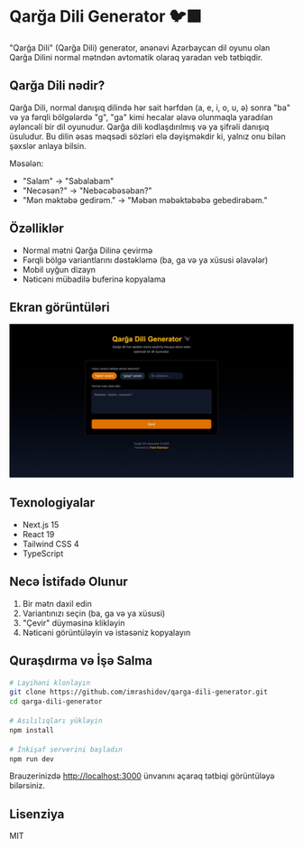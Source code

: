 # Qarğa Dili Generator 🐦‍⬛

"Qarğa Dili" (Qarğa Dili) generator, ənənəvi Azərbaycan dil oyunu olan Qarğa Dilini normal mətndən avtomatik olaraq yaradan veb tətbiqdir.

## Qarğa Dili nədir?

Qarğa Dili, normal danışıq dilində hər sait hərfdən (a, e, i, o, u, ə) sonra "ba" və ya fərqli bölgələrdə "g", "ga" kimi hecalar əlavə olunmaqla yaradılan əyləncəli bir dil oyunudur.
Qarğa dili kodlaşdırılmış və ya şifrəli danışıq üsuludur. Bu dilin əsas məqsədi sözləri elə dəyişməkdir ki, yalnız onu bilən şəxslər anlaya bilsin.

Məsələn:

- "Salam" → "Sabalabam"
- "Necəsən?" → "Nebəcəbəsəban?"
- "Mən məktəbə gedirəm." → "Məbən məbəktəbəbə gebedirəbəm."

## Özəlliklər

- Normal mətni Qarğa Dilinə çevirmə
- Fərqli bölgə variantlarını dəstəkləmə (ba, ga və ya xüsusi əlavələr)
- Mobil uyğun dizayn
- Nəticəni mübadilə buferinə kopyalama

## Ekran görüntüləri

![Home Page](screenshots/screenshot.jpeg)

## Texnologiyalar

- Next.js 15
- React 19
- Tailwind CSS 4
- TypeScript

## Necə İstifadə Olunur

1. Bir mətn daxil edin
2. Variantınızı seçin (ba, ga və ya xüsusi)
3. "Çevir" düyməsinə klikləyin
4. Nəticəni görüntüləyin və istəsəniz kopyalayın

## Quraşdırma və İşə Salma

```bash
# Layihəni klonlayın
git clone https://github.com/imrashidov/qarga-dili-generator.git
cd qarga-dili-generator

# Asılılıqları yükləyin
npm install

# İnkişaf serverini başladın
npm run dev
```

Brauzerinizdə [http://localhost:3000](http://localhost:3000) ünvanını açaraq tətbiqi görüntüləyə bilərsiniz.

## Lisenziya

MIT
